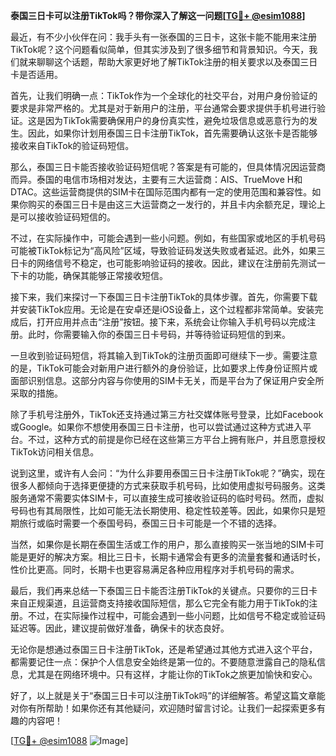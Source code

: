 **泰国三日卡可以注册TikTok吗？带你深入了解这一问题[[TG💪+ @esim1088](https://t.me/s/esim1088)]**

最近，有不少小伙伴在问：我手头有一张泰国的三日卡，这张卡能不能用来注册TikTok呢？这个问题看似简单，但其实涉及到了很多细节和背景知识。今天，我们就来聊聊这个话题，帮助大家更好地了解TikTok注册的相关要求以及泰国三日卡是否适用。

首先，让我们明确一点：TikTok作为一个全球化的社交平台，对用户身份验证的要求是非常严格的。尤其是对于新用户的注册，平台通常会要求提供手机号进行验证。这是因为TikTok需要确保用户的身份真实性，避免垃圾信息或恶意行为的发生。因此，如果你计划用泰国三日卡注册TikTok，首先需要确认这张卡是否能够接收来自TikTok的验证码短信。

那么，泰国三日卡能否接收验证码短信呢？答案是有可能的，但具体情况因运营商而异。泰国的电信市场相对发达，主要有三大运营商：AIS、TrueMove H和DTAC。这些运营商提供的SIM卡在国际范围内都有一定的使用范围和兼容性。如果你购买的泰国三日卡是由这三大运营商之一发行的，并且卡内余额充足，理论上是可以接收验证码短信的。

不过，在实际操作中，可能会遇到一些小问题。例如，有些国家或地区的手机号码可能被TikTok标记为“高风险”区域，导致验证码发送失败或者延迟。此外，如果三日卡的网络信号不稳定，也可能影响验证码的接收。因此，建议在注册前先测试一下卡的功能，确保其能够正常接收短信。

接下来，我们来探讨一下泰国三日卡注册TikTok的具体步骤。首先，你需要下载并安装TikTok应用。无论是在安卓还是iOS设备上，这个过程都非常简单。安装完成后，打开应用并点击“注册”按钮。接下来，系统会让你输入手机号码以完成注册。此时，你需要输入你的泰国三日卡号码，并等待验证码短信的到来。

一旦收到验证码短信，将其输入到TikTok的注册页面即可继续下一步。需要注意的是，TikTok可能会对新用户进行额外的身份验证，比如要求上传身份证照片或面部识别信息。这部分内容与你使用的SIM卡无关，而是平台为了保证用户安全所采取的措施。

除了手机号注册外，TikTok还支持通过第三方社交媒体账号登录，比如Facebook或Google。如果你不想使用泰国三日卡注册，也可以尝试通过这种方式进入平台。不过，这种方式的前提是你已经在这些第三方平台上拥有账户，并且愿意授权TikTok访问相关信息。

说到这里，或许有人会问：“为什么非要用泰国三日卡注册TikTok呢？”确实，现在很多人都倾向于选择更便捷的方式来获取手机号码，比如使用虚拟号码服务。这类服务通常不需要实体SIM卡，可以直接生成可接收验证码的临时号码。然而，虚拟号码也有其局限性，比如可能无法长期使用、稳定性较差等。因此，如果你只是短期旅行或临时需要一个泰国号码，泰国三日卡可能是一个不错的选择。

当然，如果你是长期在泰国生活或工作的用户，那么直接购买一张当地的SIM卡可能是更好的解决方案。相比三日卡，长期卡通常会有更多的流量套餐和通话时长，性价比更高。同时，长期卡也更容易满足各种应用程序对手机号码的需求。

最后，我们再来总结一下泰国三日卡能否注册TikTok的关键点。只要你的三日卡来自正规渠道，且运营商支持接收国际短信，那么它完全有能力用于TikTok的注册。不过，在实际操作过程中，可能会遇到一些小问题，比如信号不稳定或验证码延迟等。因此，建议提前做好准备，确保卡的状态良好。

无论你是想通过泰国三日卡注册TikTok，还是希望通过其他方式进入这个平台，都需要记住一点：保护个人信息安全始终是第一位的。不要随意泄露自己的隐私信息，尤其是在网络环境中。只有这样，才能让你的TikTok之旅更加愉快和安心。

好了，以上就是关于“泰国三日卡可以注册TikTok吗”的详细解答。希望这篇文章能对你有所帮助！如果你还有其他疑问，欢迎随时留言讨论。让我们一起探索更多有趣的内容吧！

[[TG💪+ @esim1088](https://t.me/s/esim1088) ![Image](https://i.postimg.cc/4NQfJmqS/Snipaste-2025-05-13-00-14-12.png)]
